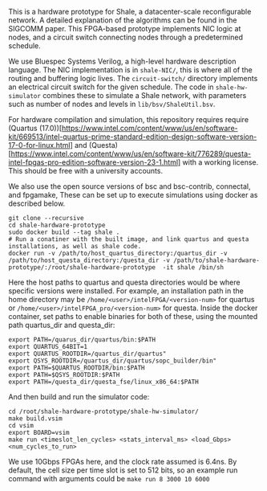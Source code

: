 This is a hardware prototype for Shale, a datacenter-scale reconfigurable network.
A detailed explanation of the algorithms can be found in the SIGCOMM paper.
This FPGA-based prototype implements NIC logic at nodes, and a circuit switch connecting nodes through a predetermined schedule.

We use Bluespec Systems Verilog, a high-level hardware description language.
The NIC implementation is in `shale-NIC/`, this is where all of the routing and buffering logic lives. The `circuit-switch/` directory implements an electrical circuit switch for the given schedule. The code in `shale-hw-simulator` combines these to simulate a Shale network, with parameters such as number of nodes and levels in `lib/bsv/ShaleUtil.bsv`. 

For hardware compilation and simulation, this repository requires require (Quartus (17.0))[https://www.intel.com/content/www/us/en/software-kit/669513/intel-quartus-prime-standard-edition-design-software-version-17-0-for-linux.html] and (Questa)[https://www.intel.com/content/www/us/en/software-kit/776289/questa-intel-fpgas-pro-edition-software-version-23-1.html] with a working license. This should be free with a university accounts. 

We also use the open source versions of bsc and bsc-contrib, connectal, and fpgamake, 
These can be set up to execute simulations using docker as described below.

```
git clone --recursive
cd shale-hardware-prototype
sudo docker build --tag shale .
# Run a conatiner with the built image, and link quartus and questa installations, as well as shale code.
docker run -v /path/to/host_quartus_directory:/quartus_dir -v /path/to/host_questa_directory:/questa_dir -v /path/to/shale-hardware-prototype/:/root/shale-hardware-prototype  -it shale /bin/sh
```

Here the host paths to quartus and questa directories would be where specific versions were installed. For example, an installation path in the home directory may be `/home/<user>/intelFPGA/<version-num>` for quartus or `/home/<user>/intelFPGA_pro/<version-num>` for questa.
Inside the docker container, set paths to enable binaries for both of these, using the mounted path quartus_dir and questa_dir:

```
export PATH=/quarus_dir/quartus/bin:$PATH
export QUARTUS_64BIT=1                                                              
export QUARTUS_ROOTDIR=/quartus_dir/quartus"                          
export QSYS_ROOTDIR=/quartus_dir/quartus/sopc_builder/bin"
export PATH=$QUARTUS_ROOTDIR/bin:$PATH                                              
export PATH=$QSYS_ROOTDIR:$PATH
export PATH=/questa_dir/questa_fse/linux_x86_64:$PATH
```

And then build and run the simulator code:

```
cd /root/shale-hardware-prototype/shale-hw-simulator/
make build.vsim
cd vsim
export BOARD=vsim
make run <timeslot_len_cycles> <stats_interval_ms> <load_Gbps> <num_cycles_to_run>
```

We use 10Gbps FPGAs here, and the clock rate assumed is 6.4ns. By default, the cell size per time slot is set to 512 bits, so an example run command with arguments could be `make run 8 3000 10 6000`